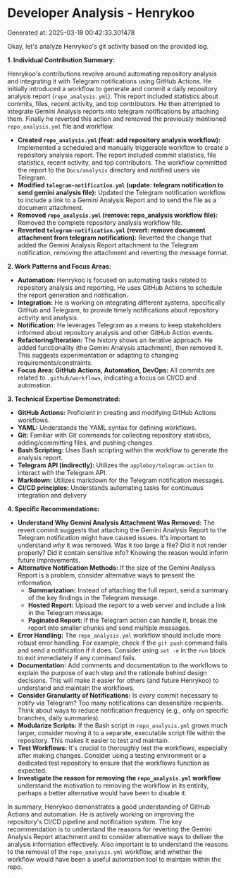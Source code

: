 # Developer Analysis - Henrykoo
Generated at: 2025-03-18 00:42:33.301478

Okay, let's analyze Henrykoo's git activity based on the provided log.

**1. Individual Contribution Summary:**

Henrykoo's contributions revolve around automating repository analysis and integrating it with Telegram notifications using GitHub Actions. He initially introduced a workflow to generate and commit a daily repository analysis report (`repo_analysis.yml`). This report included statistics about commits, files, recent activity, and top contributors. He then attempted to integrate Gemini Analysis reports into telegram notifications by attaching them. Finally he reverted this action and removed the previously mentioned `repo_analysis.yml` file and workflow.

*   **Created `repo_analysis.yml` (feat: add repository analysis workflow):**  Implemented a scheduled and manually triggerable workflow to create a repository analysis report. The report included commit statistics, file statistics, recent activity, and top contributors. The workflow committed the report to the `Docs/analysis` directory and notified users via Telegram.
*   **Modified `telegram-notification.yml` (update: telegram notification to send gemini analysis file):**  Updated the Telegram notification workflow to include a link to a Gemini Analysis Report and to send the file as a document attachment.
*   **Removed `repo_analysis.yml` (remove: repo_analysis workflow file):** Removed the complete repository analysis workflow file.
*   **Reverted `telegram-notification.yml` (revert: remove document attachment from telegram notification):** Reverted the change that added the Gemini Analysis Report attachment to the Telegram notification, removing the attachment and reverting the message format.

**2. Work Patterns and Focus Areas:**

*   **Automation:**  Henrykoo is focused on automating tasks related to repository analysis and reporting.  He uses GitHub Actions to schedule the report generation and notification.
*   **Integration:**  He is working on integrating different systems, specifically GitHub and Telegram, to provide timely notifications about repository activity and analysis.
*   **Notification:**  He leverages Telegram as a means to keep stakeholders informed about repository analysis and other GitHub Action events.
*   **Refactoring/Iteration:** The history shows an iterative approach. He added functionality (the Gemini Analysis attachment), then removed it. This suggests experimentation or adapting to changing requirements/constraints.
*   **Focus Area: GitHub Actions, Automation, DevOps:**  All commits are related to `.github/workflows`, indicating a focus on CI/CD and automation.

**3. Technical Expertise Demonstrated:**

*   **GitHub Actions:**  Proficient in creating and modifying GitHub Actions workflows.
*   **YAML:**  Understands the YAML syntax for defining workflows.
*   **Git:**  Familiar with Git commands for collecting repository statistics, adding/committing files, and pushing changes.
*   **Bash Scripting:**  Uses Bash scripting within the workflow to generate the analysis report.
*   **Telegram API (indirectly):**  Utilizes the `appleboy/telegram-action` to interact with the Telegram API.
*   **Markdown:**  Utilizes markdown for the Telegram notification messages.
*   **CI/CD principles:** Understands automating tasks for continuous integration and delivery

**4. Specific Recommendations:**

*   **Understand Why Gemini Analysis Attachment Was Removed:** The revert commit suggests that attaching the Gemini Analysis Report to the Telegram notification might have caused issues. It's important to understand *why* it was removed.  Was it too large a file?  Did it not render properly? Did it contain sensitive info? Knowing the reason would inform future improvements.
*   **Alternative Notification Methods:** If the size of the Gemini Analysis Report is a problem, consider alternative ways to present the information.
    *   **Summarization:**  Instead of attaching the full report, send a summary of the key findings in the Telegram message.
    *   **Hosted Report:**  Upload the report to a web server and include a link in the Telegram message.
    *   **Paginated Report:** If the Telegram action can handle it, break the report into smaller chunks and send multiple messages.
*   **Error Handling:**  The `repo_analysis.yml` workflow should include more robust error handling. For example, check if the `git push` command fails and send a notification if it does. Consider using `set -e` in the `run` block to exit immediately if any command fails.
*   **Documentation:** Add comments and documentation to the workflows to explain the purpose of each step and the rationale behind design decisions. This will make it easier for others (and future Henrykoo) to understand and maintain the workflows.
*   **Consider Granularity of Notifications:** Is *every* commit necessary to notify via Telegram?  Too many notifications can desensitize recipients.  Think about ways to reduce notification frequency (e.g., only on specific branches, daily summaries).
*   **Modularize Scripts:** If the Bash script in `repo_analysis.yml` grows much larger, consider moving it to a separate, executable script file within the repository.  This makes it easier to test and maintain.
*   **Test Workflows:**  It's crucial to thoroughly test the workflows, especially after making changes.  Consider using a testing environment or a dedicated test repository to ensure that the workflows function as expected.
* **Investigate the reason for removing the `repo_analysis.yml` workflow** understand the motivation to removing the workflow in its entirity, perhaps a better alternative would have been to disable it.

In summary, Henrykoo demonstrates a good understanding of GitHub Actions and automation. He is actively working on improving the repository's CI/CD pipeline and notification system. The key recommendation is to understand the reasons for reverting the Gemini Analysis Report attachment and to consider alternative ways to deliver the analysis information effectively. Also important is to understand the reasons to the removal of the `repo_analysis.yml` workflow, and whether the workflow would have been a useful automation tool to maintain within the repo.
